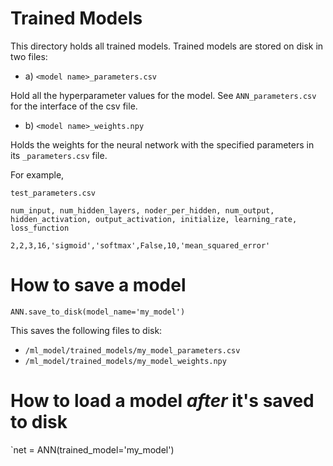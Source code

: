 # Trained Models

This directory holds all trained models. Trained models are stored on disk in two files:

* a) `<model name>_parameters.csv`

Hold all the hyperparameter values for the model. See `ANN_parameters.csv` for the interface of the csv file.

* b) `<model name>_weights.npy`

Holds the weights for the neural network with the specified parameters in its `_parameters.csv` file.

For example,

`test_parameters.csv`

`num_input, num_hidden_layers, noder_per_hidden, num_output, hidden_activation, output_activation, initialize, learning_rate, loss_function`

```
2,2,3,16,'sigmoid','softmax',False,10,'mean_squared_error'
```

# How to save a model

`ANN.save_to_disk(model_name='my_model')`

This saves the following files to disk:

* `/ml_model/trained_models/my_model_parameters.csv`
* `/ml_model/trained_models/my_model_weights.npy`

# How to load a model _after_ it's saved to disk

`net = ANN(trained_model='my_model')
